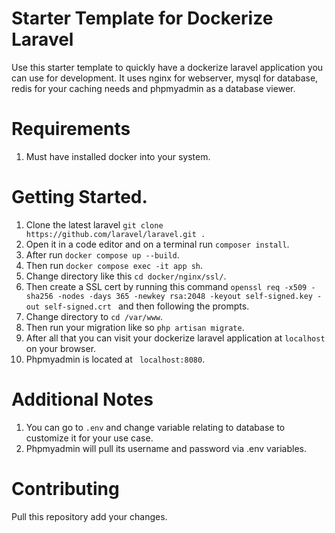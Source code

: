 # Starter Template for Dockerize Laravel
Use this starter template to quickly have a dockerize laravel application you can use for development. It uses nginx for webserver, mysql for database, redis for your caching needs and phpmyadmin as a database viewer. 

# Requirements
1. Must have installed docker into your system. 

# Getting Started.
1. Clone the latest laravel ``git clone https://github.com/laravel/laravel.git . ``
2. Open it in a code editor and on a terminal run `` composer install ``.
3. After run `` docker compose up --build ``.
4. Then run `` docker compose exec -it app sh ``.
5. Change directory like this `` cd docker/nginx/ssl/ ``.
6. Then create a SSL cert by running this command ``openssl req -x509 -sha256 -nodes -days 365 -newkey rsa:2048 -keyout self-signed.key -out self-signed.crt `` and then following the prompts.
7. Change directory to `` cd /var/www ``.
8. Then run your migration like so `` php artisan migrate ``.
9. After all that you can visit your dockerize laravel application at `` localhost `` on your browser.
10. Phpmyadmin is located at `` localhost:8080``.

# Additional Notes
1. You can go to `` .env `` and change variable relating to database to customize it for your use case.
2. Phpmyadmin will pull its username and password via .env variables.

# Contributing
Pull this repository add your changes.
